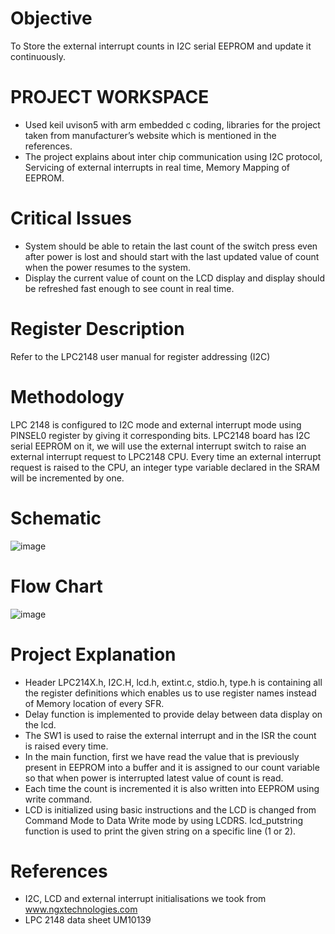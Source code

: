 # Objective

To Store the external interrupt counts in I2C serial EEPROM and update it continuously.

# PROJECT WORKSPACE
* Used keil uvison5 with arm embedded c coding, libraries for the project taken from manufacturer’s website which is mentioned in the references.
* The project explains about inter chip communication using I2C protocol, Servicing of external interrupts in real time, Memory Mapping of EEPROM.

# Critical Issues
* System should be able to retain the last count of the switch press even after power is lost and should start with the last updated value of count when the power resumes to the system.
* Display the current value of count on the LCD display and display should be refreshed fast enough to see count in real time.

# Register Description

Refer to the LPC2148 user manual for register addressing (I2C)

# Methodology

LPC 2148 is configured to I2C mode and external interrupt mode using PINSEL0 register by giving it corresponding bits. LPC2148 board has I2C serial EEPROM on it, we will use the external interrupt switch to raise an external interrupt request to LPC2148 CPU. Every time an external interrupt request is raised to the CPU, an integer type variable declared in the SRAM will be incremented by one.

# Schematic

![image](https://user-images.githubusercontent.com/25156625/27049476-1cd60d5e-4fcd-11e7-81f4-14ab5aec6925.png)


# Flow Chart

![image](https://user-images.githubusercontent.com/25156625/27049786-fb22da9c-4fcd-11e7-83dd-f50d5fc5e850.png)


# Project Explanation

* Header LPC214X.h, I2C.H, lcd.h, extint.c, stdio.h, type.h is containing all the register definitions which enables us to use register names instead of Memory location of every SFR.
* Delay function is implemented to provide delay between data display on the lcd. 
* The SW1 is used to raise the external interrupt and in the ISR the count is raised every time.
* In the main function, first we have read the value that is previously present in EEPROM into a buffer and it is assigned to our count variable so that when power is interrupted latest value of count is read.
* Each time the count is incremented it is also written into EEPROM using write command.
* LCD is initialized using basic instructions and the LCD is changed from Command Mode to Data Write mode by using LCDRS. lcd_putstring function is used to print the given string on a specific line (1 or 2).

# References

* I2C, LCD and external interrupt initialisations we took from www.ngxtechnologies.com
* LPC 2148 data sheet UM10139

